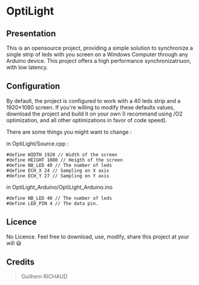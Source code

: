# OptiLight

## Presentation

This is an opensource project, providing a simple solution to synchronize a single strip of leds with you screen on a Windows Computer through any Arduino device.
This project offers a high performance synchronizatriuon, with low latency.

## Configuration

By default, the project is configured to work with a 40 leds strip and a 1920*1080 screen.
If you're willing to modify these defaults values, download the project and build it on your own (I recommand using /O2 optimization, and all other optimizations in favor of code speed).

There are some things you might want to change : 

in OptiLight/Source.cpp :

    #define WIDTH 1920 // Width of the screen
    #define HEIGHT 1080 // Heigth of the screen
    #define NB_LED 40 // The number of leds
    #define ECH_X 24 // Sampling on X axis
    #define ECH_Y 27 // Sampling on Y axis

in OptiLight_Arduino/OptiLight_Arduino.ino

    #define NB_LED 40 // The number of leds
    #define LED_PIN 4 // The data pin.

## Licence

No Licence. Feel free to download, use, modify, share this project at your will 😃

## Credits

> Guilhem RICHAUD